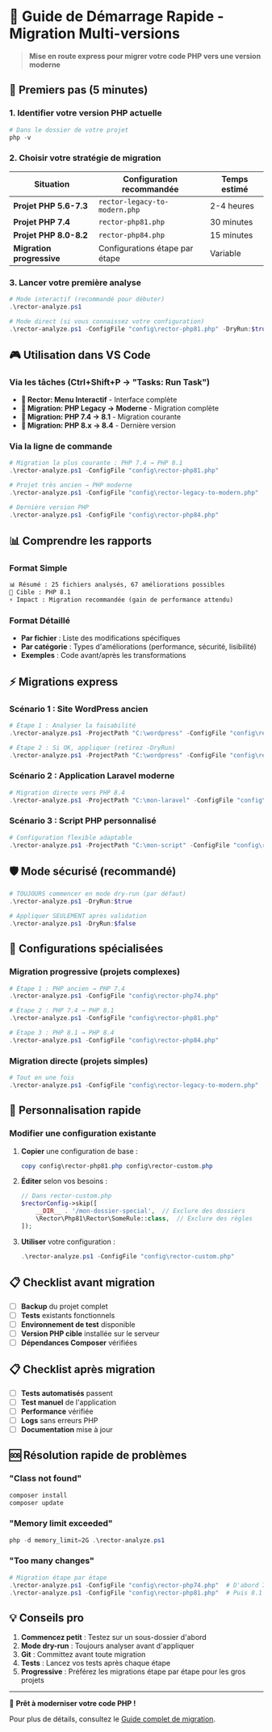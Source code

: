 # 🚀 Guide de Démarrage Rapide - Migration Multi-versions

> **Mise en route express pour migrer votre code PHP vers une version moderne**

## 🎯 Premiers pas (5 minutes)

### 1. Identifier votre version PHP actuelle

```powershell
# Dans le dossier de votre projet
php -v
```

### 2. Choisir votre stratégie de migration

| Situation | Configuration recommandée | Temps estimé |
|-----------|---------------------------|--------------|
| **Projet PHP 5.6-7.3** | `rector-legacy-to-modern.php` | 2-4 heures |
| **Projet PHP 7.4** | `rector-php81.php` | 30 minutes |
| **Projet PHP 8.0-8.2** | `rector-php84.php` | 15 minutes |
| **Migration progressive** | Configurations étape par étape | Variable |

### 3. Lancer votre première analyse

```powershell
# Mode interactif (recommandé pour débuter)
.\rector-analyze.ps1

# Mode direct (si vous connaissez votre configuration)
.\rector-analyze.ps1 -ConfigFile "config\rector-php81.php" -DryRun:$true
```

## 🎮 Utilisation dans VS Code

### Via les tâches (Ctrl+Shift+P → "Tasks: Run Task")

- **🚀 Rector: Menu Interactif** - Interface complète
- **🔄 Migration: PHP Legacy → Moderne** - Migration complète
- **🎯 Migration: PHP 7.4 → 8.1** - Migration courante
- **🚀 Migration: PHP 8.x → 8.4** - Dernière version

### Via la ligne de commande

```powershell
# Migration la plus courante : PHP 7.4 → PHP 8.1
.\rector-analyze.ps1 -ConfigFile "config\rector-php81.php"

# Projet très ancien → PHP moderne
.\rector-analyze.ps1 -ConfigFile "config\rector-legacy-to-modern.php"

# Dernière version PHP
.\rector-analyze.ps1 -ConfigFile "config\rector-php84.php"
```

## 📊 Comprendre les rapports

### Format Simple
```markdown
📊 Résumé : 25 fichiers analysés, 67 améliorations possibles
🎯 Cible : PHP 8.1
⚡ Impact : Migration recommandée (gain de performance attendu)
```

### Format Détaillé
- **Par fichier** : Liste des modifications spécifiques
- **Par catégorie** : Types d'améliorations (performance, sécurité, lisibilité)
- **Exemples** : Code avant/après les transformations

## ⚡ Migrations express

### Scénario 1 : Site WordPress ancien
```powershell
# Étape 1 : Analyser la faisabilité
.\rector-analyze.ps1 -ProjectPath "C:\wordpress" -ConfigFile "config\rector-php74.php" -DryRun:$true

# Étape 2 : Si OK, appliquer (retirez -DryRun)
.\rector-analyze.ps1 -ProjectPath "C:\wordpress" -ConfigFile "config\rector-php74.php" -DryRun:$false
```

### Scénario 2 : Application Laravel moderne
```powershell
# Migration directe vers PHP 8.4
.\rector-analyze.ps1 -ProjectPath "C:\mon-laravel" -ConfigFile "config\rector-php84.php"
```

### Scénario 3 : Script PHP personnalisé
```powershell
# Configuration flexible adaptable
.\rector-analyze.ps1 -ProjectPath "C:\mon-script" -ConfigFile "config\rector-flexible.php"
```

## 🛡️ Mode sécurisé (recommandé)

```powershell
# TOUJOURS commencer en mode dry-run (par défaut)
.\rector-analyze.ps1 -DryRun:$true

# Appliquer SEULEMENT après validation
.\rector-analyze.ps1 -DryRun:$false
```

## 🎯 Configurations spécialisées

### Migration progressive (projets complexes)
```powershell
# Étape 1 : PHP ancien → PHP 7.4
.\rector-analyze.ps1 -ConfigFile "config\rector-php74.php"

# Étape 2 : PHP 7.4 → PHP 8.1
.\rector-analyze.ps1 -ConfigFile "config\rector-php81.php"

# Étape 3 : PHP 8.1 → PHP 8.4
.\rector-analyze.ps1 -ConfigFile "config\rector-php84.php"
```

### Migration directe (projets simples)
```powershell
# Tout en une fois
.\rector-analyze.ps1 -ConfigFile "config\rector-legacy-to-modern.php"
```

## 🔧 Personnalisation rapide

### Modifier une configuration existante

1. **Copier** une configuration de base :
   ```powershell
   copy config\rector-php81.php config\rector-custom.php
   ```

2. **Éditer** selon vos besoins :
   ```php
   // Dans rector-custom.php
   $rectorConfig->skip([
       __DIR__ . '/mon-dossier-special',  // Exclure des dossiers
       \Rector\Php81\Rector\SomeRule::class,  // Exclure des règles
   ]);
   ```

3. **Utiliser** votre configuration :
   ```powershell
   .\rector-analyze.ps1 -ConfigFile "config\rector-custom.php"
   ```

## 📋 Checklist avant migration

- [ ] **Backup** du projet complet
- [ ] **Tests** existants fonctionnels
- [ ] **Environnement de test** disponible
- [ ] **Version PHP cible** installée sur le serveur
- [ ] **Dépendances Composer** vérifiées

## 📋 Checklist après migration

- [ ] **Tests automatisés** passent
- [ ] **Test manuel** de l'application
- [ ] **Performance** vérifiée
- [ ] **Logs** sans erreurs PHP
- [ ] **Documentation** mise à jour

## 🆘 Résolution rapide de problèmes

### "Class not found"
```powershell
composer install
composer update
```

### "Memory limit exceeded"
```powershell
php -d memory_limit=2G .\rector-analyze.ps1
```

### "Too many changes"
```powershell
# Migration étape par étape
.\rector-analyze.ps1 -ConfigFile "config\rector-php74.php"  # D'abord 7.4
.\rector-analyze.ps1 -ConfigFile "config\rector-php81.php"  # Puis 8.1
```

## 💡 Conseils pro

1. **Commencez petit** : Testez sur un sous-dossier d'abord
2. **Mode dry-run** : Toujours analyser avant d'appliquer
3. **Git** : Committez avant toute migration
4. **Tests** : Lancez vos tests après chaque étape
5. **Progressive** : Préférez les migrations étape par étape pour les gros projets

---

🎉 **Prêt à moderniser votre code PHP !** 

Pour plus de détails, consultez le [Guide complet de migration](migration-guide.md).

